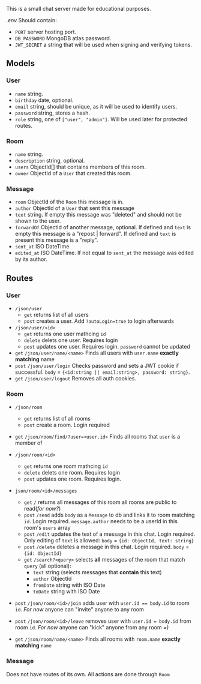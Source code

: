 This is a small chat server made for educational purposes.

*.env* Should contain:
- `PORT` server hosting port.
- `DB_PASSWORD` MongoDB atlas password.
- `JWT_SECRET` a string that will be used when signing and verifying tokens.
## Models
### User
- `name` string.
- `birthday` date, optional.
- `email` string, should be unique, as it will be used to identify users.
- `password` string, stores a hash.
- `role` string, one of `["user", "admin"]`. Will be used later for protected routes.

### Room
- `name` string.
- `description` string, optional.
- `users` ObjectId[] that contains members of this room.
- `owner` ObjectId of a `User` that created this room.
### Message
- `room` ObjectId of the `Room` this message is in.
- `author` ObjectId of a `User` that sent this message
- `text` string. If empty this message was "deleted" and should not be shown to the user. 
- `forwardOf` ObjectId of another message, optional.
If defined and `text` is empty this message is a "repost | forward".
If defined and `text` is present this message is a "reply".
- `sent_at` ISO DateTime
- `edited_at` ISO DateTime. If not equal to `sent_at` the message was edited by its author.
## Routes
### User
- `/json/user`
	- `get` returns list of all users
	- `post` creates a user. Add `?autoLogin=true` to login afterwards
- `/json/user/<id>`
	- `get` returns one user mathcing `id`
	- `delete` delets one user. Requires login
	- `post` updates one user. Requires login. 
	`password` cannot be updated
- `get` `/json/user/name/<name>` Finds all users with `user.name` **exactly matching** name
- `post` `/json/user/login` Checks password and sets a JWT cookie if successful.
 `body` = `{<id:string || email:string>, password: string}`.
- `get` `/json/user/logout` Removes all auth cookies.

### Room
- `/json/room`
	- `get` returns list of all rooms
	- `post` create a room. Login required
- `get` `/json/room/find/?user=<user.id>` Finds all rooms that `user` is a member of
- `/json/room/<id>`
	- `get` returns one room mathcing `id`
	- `delete` delets one room. Requires login
	- `post` updates one room. Requires login. 
- `json/room/<id>/messages`
	- `get` `/` returns all messages of this room
		all rooms are public to read(_for now?_)
	- `post`  `/send` adds `body` as a `Message` to db and links it to room matching `id`. Login required. `message.author` needs to be a userId in this room's `users` array
	- `post` `/edit` updates the text of a message in this chat. Login required. Only editing of `text` is allowed:
		`body` = `{id: ObjectId, text: string}`
	- `post` `/delete` deletes a message in this chat. Login required.
		`body` = `{id: ObjectId}`
	- `get` `/search?<query>` selects **all** messages of the room that match `query` (all optional):
		- `text` string (selects messages that __contain__ this text)
		- `author` ObjectId
		- `fromDate` string with ISO Date
		- `toDate` string with ISO Date
- `post` `/json/room/<id>/join` adds user with `user.id == body.id` to room `id`. _For now_ anyone can "invite" anyone to any room
- `post` `/json/room/<id>/leave` removes user with `user.id = body.id` from room `id`. _For now_ anyone can "kick" anyone from any room _=)_

- `get` `/json/room/name/<name>` Finds all rooms with `room.name` **exactly matching** `name`

### Message
Does not have routes of its own. All actions are done through `Room`
